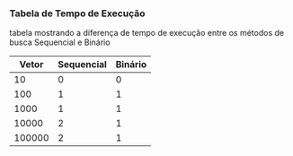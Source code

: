 ### **Tabela de Tempo de Execução**

tabela mostrando a diferença de tempo de execução entre os métodos de busca Sequencial e Binário

| Vetor | Sequencial | Binário |
|-------|------------|---------|
|10     |     0      |    0    |  
|100    |     1      |    1    |
|1000   |     1      |    1    |
|10000  |     2      |    1    |
|100000 |     2      |    1    |
